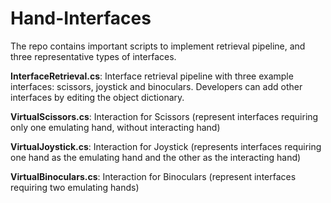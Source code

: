# Hand-Interfaces

The repo contains important scripts to implement retrieval pipeline, and three representative types of interfaces.

**InterfaceRetrieval.cs**: 
Interface retrieval pipeline with three example interfaces: scissors, joystick and binoculars. Developers can add other interfaces by editing the object dictionary.

**VirtualScissors.cs**: 
Interaction for Scissors (represent interfaces requiring only one emulating hand, without interacting hand)

**VirtualJoystick.cs**: 
Interaction for Joystick (represents interfaces requiring one hand as the emulating hand and the other as the interacting hand)

**VirtualBinoculars.cs**: 
Interaction for Binoculars (represent interfaces requiring two emulating hands)
